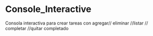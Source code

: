 # Console_Interactive
Consola interactiva para crear tareas con agregar// eliminar //listar // completar //quitar completado
